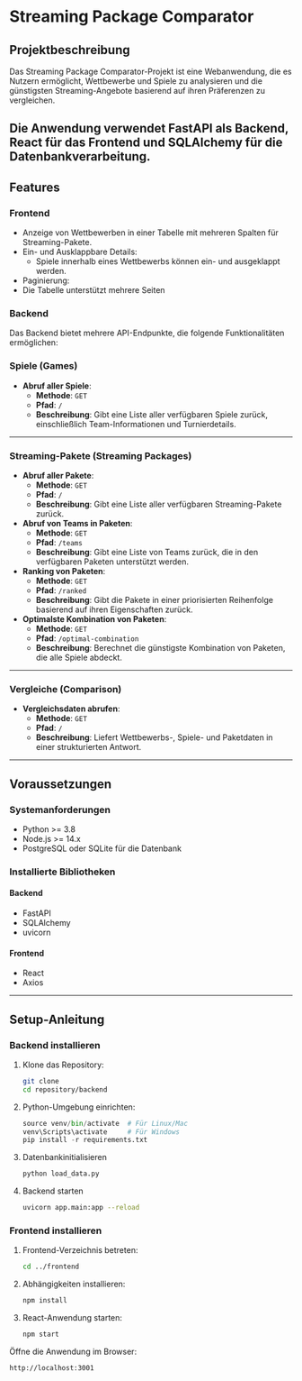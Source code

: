 # Streaming Package Comparator 

## Projektbeschreibung
Das Streaming Package Comparator-Projekt ist eine Webanwendung, die es Nutzern ermöglicht, Wettbewerbe und Spiele zu analysieren und die günstigsten Streaming-Angebote basierend auf ihren Präferenzen zu vergleichen. 

Die Anwendung verwendet FastAPI als Backend, React für das Frontend und SQLAlchemy für die Datenbankverarbeitung.
---

## Features
### Frontend
- Anzeige von Wettbewerben in einer Tabelle mit mehreren Spalten für Streaming-Pakete.
- Ein- und Ausklappbare Details:
    - Spiele innerhalb eines Wettbewerbs können ein- und ausgeklappt werden.
- Paginierung:
-   Die Tabelle unterstützt mehrere Seiten

### Backend
Das Backend bietet mehrere API-Endpunkte, die folgende Funktionalitäten ermöglichen:

### **Spiele (Games)**
- **Abruf aller Spiele**:
  - **Methode**: `GET`
  - **Pfad**: `/`
  - **Beschreibung**: Gibt eine Liste aller verfügbaren Spiele zurück, einschließlich Team-Informationen und Turnierdetails.

---

### **Streaming-Pakete (Streaming Packages)**
- **Abruf aller Pakete**:
  - **Methode**: `GET`
  - **Pfad**: `/`
  - **Beschreibung**: Gibt eine Liste aller verfügbaren Streaming-Pakete zurück.
- **Abruf von Teams in Paketen**:
  - **Methode**: `GET`
  - **Pfad**: `/teams`
  - **Beschreibung**: Gibt eine Liste von Teams zurück, die in den verfügbaren Paketen unterstützt werden.
- **Ranking von Paketen**:
  - **Methode**: `GET`
  - **Pfad**: `/ranked`
  - **Beschreibung**: Gibt die Pakete in einer priorisierten Reihenfolge basierend auf ihren Eigenschaften zurück.
- **Optimalste Kombination von Paketen**:
  - **Methode**: `GET`
  - **Pfad**: `/optimal-combination`
  - **Beschreibung**: Berechnet die günstigste Kombination von Paketen, die alle Spiele abdeckt.

---

### **Vergleiche (Comparison)**
- **Vergleichsdaten abrufen**:
  - **Methode**: `GET`
  - **Pfad**: `/`
  - **Beschreibung**: Liefert Wettbewerbs-, Spiele- und Paketdaten in einer strukturierten Antwort.

---

## Voraussetzungen
### Systemanforderungen
- Python >= 3.8
- Node.js >= 14.x
- PostgreSQL oder SQLite für die Datenbank

### Installierte Bibliotheken
#### Backend
- FastAPI
- SQLAlchemy
- uvicorn

#### Frontend
- React
- Axios

---

## Setup-Anleitung

### Backend installieren
1. Klone das Repository:
   ```bash
   git clone 
   cd repository/backend
2. Python-Umgebung einrichten: 
    ```python -m venv venv
    source venv/bin/activate  # Für Linux/Mac
    venv\Scripts\activate     # Für Windows
    pip install -r requirements.txt
3. Datenbankinitialisieren 
    ```bash
    python load_data.py
4. Backend starten 
   ```bash 
   uvicorn app.main:app --reload
### Frontend installieren 
1. Frontend-Verzeichnis betreten:
   ```bash
   cd ../frontend
2. Abhängigkeiten installieren: 
    ```bash
    npm install 
3. React-Anwendung starten: 
    ```bash
    npm start 
Öffne die Anwendung im Browser: 
```
http://localhost:3001